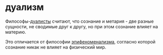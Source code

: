 # дуализм
Философы-[дуалисты](zettelkasten/%D0%9A%D0%BB%D0%B0%D1%81%D1%81%D0%B8%D1%87%D0%B5%D1%81%D0%BA%D0%B0%D1%8F%20%D0%BF%D1%80%D0%BE%D0%B1%D0%BB%D0%B5%D0%BC%D0%B0%20%D0%B2%D0%B0%D0%B3%D0%BE%D0%BD%D0%B5%D1%82%D0%BA%D0%B8/%D1%81%D0%BE%D0%B7%D0%BD%D0%B0%D0%BD%D0%B8%D0%B5/%D0%B4%D1%83%D0%B0%D0%BB%D0%B8%D0%B7%D0%BC) считают, что сознание и метария - две разные сущности, не сводимые друг к другу, но при этом сознание влияет на материю.

Это отличается от философии [эпифеноменализма](%D0%B7%D0%BE%D0%BC%D0%B1%D0%B8), согласно которой сознание никак не влияет на физический мир.